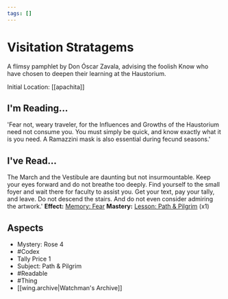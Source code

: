 ```yaml
---
tags: []
---
```

# Visitation Stratagems
A flimsy pamphlet by Don Óscar Zavala, advising the foolish Know who have chosen to deepen their learning at the Haustorium.

Initial Location: [[apachita]]
## I'm Reading...
'Fear not, weary traveler, for the Influences and Growths of the Haustorium need not consume you. You must simply be quick, and know exactly what it is you need. A Ramazzini mask is also essential during fecund seasons.'
## I've Read...
The March and the Vestibule are daunting but not insurmountable. Keep your eyes forward and do not breathe too deeply. Find yourself to the small foyer and wait there for faculty to assist you. Get your text, pay your tally, and leave. Do not descend the stairs. And do not even consider admiring the artwork.'
**Effect:** [Memory: Fear](https://uadaf.theevilroot.xyz/rowenarium/element/mem.fear)
**Mastery:** [Lesson: Path & Pilgrim](https://uadaf.theevilroot.xyz/rowenarium/element/x.path.pilgrim) (x1)
## Aspects
- Mystery: Rose 4
- #Codex
- Tally Price 1
- Subject: Path & Pilgrim
- #Readable
- #Thing
- [[wing.archive|Watchman's Archive]] 